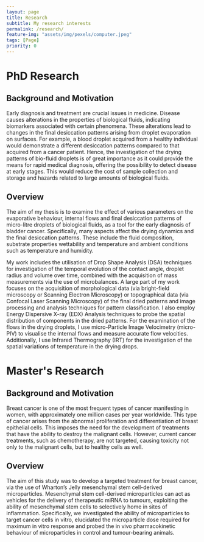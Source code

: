 ```yaml
---
layout: page
title: Research
subtitle: My research interests
permalink: /research/
feature-img: "assets/img/pexels/computer.jpeg"
tags: [Page]
priority: 0
---
```


# PhD Research
## Background and Motivation

Early diagnosis and treatment are crucial issues in medicine. Disease causes alterations in the properties of biological fluids, indicating biomarkers associated with certain phenomena. These alterations lead to changes in the final desiccation patterns arising from droplet evaporation on surfaces. For example, a blood droplet acquired from a healthy individual would demonstrate a different desiccation patterns compared to that acquired from a cancer patient. Hence, the investigation of the drying patterns of bio-fluid droplets is of great importance as it could provide the means for rapid medical diagnosis, offering the possibility to detect disease at early stages. This would reduce the cost of sample collection and storage and hazards related to large amounts of biological fluids. 

## Overview

The aim of my thesis is to examine the effect of various parameters on the evaporative behaviour, internal flows and final desiccation patterns of micro-litre droplets of biological fluids, as a tool for the early diagnosis of bladder cancer. Specifically, many aspects affect the drying dynamics and the final desiccation patterns. These include the fluid composition, substrate properties wettability and temperature and ambient conditions such as temperature and humidity. 

My work includes the utilisation of Drop Shape Analysis (DSA) techniques for investigation of the temporal evolution of the contact angle, droplet radius and volume over time, combined with the acquisition of mass measurements via the use of microbalances. A large part of my work focuses on the acquisition of morphological data (via bright-field microscopy or Scanning Electron Microscopy) or topographical data (via Confocal Laser Scanning Microscopy) of the final dried patterns and image processing and analysis techniques for pattern classification. I also employ Energy Dispersive X-ray (EDX) Analysis techniques to probe the spatial distribution of components in the dried patterns. For the examination of the flows in the drying droplets, I use micro-Particle Image Velocimetry (micro-PIV) to visualise the internal flows and measure accurate flow velocities. Additionally, I use Infrared Thermography (IRT) for the investigation of the spatial variations of temperature in the drying drops. 

# Master's Research 
## Background and Motivation 

Breast cancer is one of the most frequent types of cancer manifesting in women, with approximately one million cases per year worldwide. This type of cancer arises from the abnormal proliferation and differentiation of breast epithelial cells. This imposes the need for the development of treatments that have the ability to destroy the malignant cells. However, current cancer treatments, such as chemotherapy, are not targeted, causing toxicity not only to the malignant cells, but to healthy cells as well. 

## Overview
The aim of this study was to develop a targeted treatment for breast cancer, via the use of Wharton’s Jelly mesenchymal stem cell-derived microparticles. Mesenchymal stem cell-derived microparticles can act as vehicles for the delivery of therapeutic miRNA to tumours, exploiting the ability of mesenchymal stem cells to selectively home in sites of inflammation. Specifically, we investigated the ability of microparticles to target cancer cells in vitro, elucidated the microparticle dose required for maximum in vitro response and probed the in vivo pharmacokinetic behaviour of microparticles in control and tumour-bearing animals.
